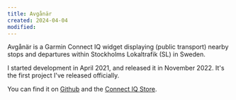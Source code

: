```yaml
---
title: Avgånär
created: 2024-04-04
modified:
---
```


Avgånär is a Garmin Connect IQ widget displaying (public transport) nearby stops and departures within Stockholms Lokaltrafik (SL) in Sweden.

I started development in April 2021, and released it in November 2022. It's the first project I've released officially.

You can find it on [Github](https://github.com/felwal/avganar) and the [Connect IQ Store](https://apps.garmin.com/en-GB/apps/a96ddb52-3edd-4298-8348-5bd818376a2a).
